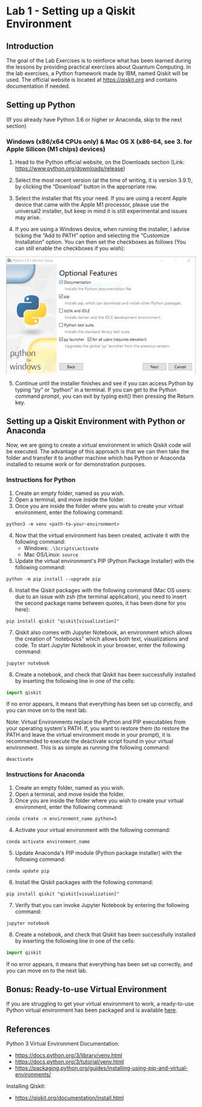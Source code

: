 <h1 class="centered">Lab 1 - Setting up a Qiskit Environment</h1>

## Introduction

The goal of the Lab Exercises is to reinforce what has been learned during the lessons by providing
practical exercises about Quantum Computing. In the lab exercises, a Python framework made by IBM,
named Qiskit will be used. The official website is located at https://qiskit.org and contains documentation
if needed.

## Setting up Python

(If you already have Python 3.6 or higher or Anaconda, skip to the next section)

<h3 class="h3-subheader">Windows (x86/x64 CPUs only) & Mac OS X (x86-64, see 3. for Apple Silicon (M1 chips) devices)</h3>

1. Head to the Python official website, on the Downloads section (Link: https://www.python.org/downloads/release)

2. Select the most recent version (at the time of writing, it is version 3.9.1), by clicking the “Download” button in the appropriate row.

3. Select the installer that fits your need. If you are using a recent Apple device that came with the Apple M1 processor, please use the universal2 installer, but keep in mind it is still experimental and issues may arise.

4. If you are using a Windows device, when running the installer, I advise ticking the “Add to PATH” option and selecting the “Customize Installation” option. You can then set the checkboxes as follows (You can still enable the checkboxes if you wish):

<img class="img-block centered" src="img/lab01/python-install-guide-1.png">

5. Continue until the installer finishes and see if you can access Python by typing “py” or “python” in a terminal. If you can get to the Python command prompt, you can exit by typing exit() then pressing the Return key.


## Setting up a Qiskit Environment with Python or Anaconda

Now, we are going to create a virtual environment in which Qiskit code will be executed. 
The advantage of this approach is that we can then take the folder and transfer it to another machine which has Python or Anaconda installed to resume work or for demonstration purposes.

<h3 class="h3-subheader">Instructions for Python</h3>

1. Create an empty folder, named as you wish.
2. Open a terminal, and move inside the folder.
3. Once you are inside the folder where you wish to create your virtual environment, enter the following command:
```
python3 -m venv <path-to-your-environment>
```
4. Now that the virtual environment has been created, activate it with the following command:
	* Windows: ```.\Scripts\activate```
	* Mac OS/Linux: ```source ```
5. Update the virtual environment's PIP (Python Package Installer) with the following command:
```
python -m pip install --upgrade pip
```
6. Install the Qiskit packages with the following command (Mac OS users: due to an issue with zsh (the terminal application), you need to insert the second package name between quotes, it has been done for you here):
```
pip install qiskit "qiskit[visualization]"
```
7. Qiskit also comes with Jupyter Notebook, an environment which allows the creation of "notebooks" which allows both text, visualizations and code. To start Jupyter Notebook in your browser, enter the following command:
```
jupyter notebook
```
8. Create a notebook, and check that Qiskit has been successfully installed by inserting the following line in one of the cells:
```python
import qiskit
```

If no error appears, it means that everything has been set up correctly, and you can move on to the next lab.

Note: Virtual Environments replace the Python and PIP executables from your operating system's PATH. If, you want
to restore them (to restore the PATH and leave the virtual environment mode in your prompt), it is recommended to
execute the deactivate script found in your virtual environment. This is as simple as running the following command:

```
deactivate
```

<h3 class="h3-subheader">Instructions for Anaconda</h3>

1. Create an empty folder, named as you wish.
2. Open a terminal, and move inside the folder.
3. Once you are inside the folder where you wish to create your virtual environment, enter the following command:
```
conda create -n environment_name python=3
```
4. Activate your virtual environment with the following command:
```
conda activate environment_name
```
5. Update Anaconda's PIP module (Python package installer) with the following command:
```
conda update pip
```
6. Install the Qiskit packages with the following command:
```
pip install qiskit "qiskit[visualization]"
```
7. Verify that you can invoke Jupyter Notebook by entering the following command:
```
jupyter notebook
```
8. Create a notebook, and check that Qiskit has been successfully installed by inserting the following line in one of the cells:
```python
import qiskit
```

If no error appears, it means that everything has been set up correctly, and you can move on to the next lab.

## Bonus: Ready-to-use Virtual Environment

If you are struggling to get your virtual environment to work, a ready-to-use Python virtual environment has
been packaged and is available [here][link-to-venv].

[link-to-venv]: /data/qiskit-ready-venv.zip

## References

Python 3 Virtual Environment Documentation:

- https://docs.python.org/3/library/venv.html
- https://docs.python.org/3/tutorial/venv.html
- https://packaging.python.org/guides/installing-using-pip-and-virtual-environments/

Installing Qiskit:

- https://qiskit.org/documentation/install.html